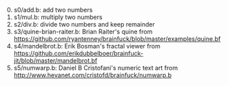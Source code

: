 0.  s0/add.b:  add two numbers
1.  s1/mul.b:  multiply two numbers
2.  s2/div.b:  divide two numbers and keep remainder
3.  s3/quine-brian-raiter.b:  Brian Raiter's quine from https://github.com/ryantenney/brainfuck/blob/master/examples/quine.bf
4.  s4/mandelbrot.b:  Erik Bosman's fractal viewer from https://github.com/erikdubbelboer/brainfuck-jit/blob/master/mandelbrot.bf
5.  s5/numwarp.b:  Daniel B Cristofani's numeric text art from http://www.hevanet.com/cristofd/brainfuck/numwarp.b
